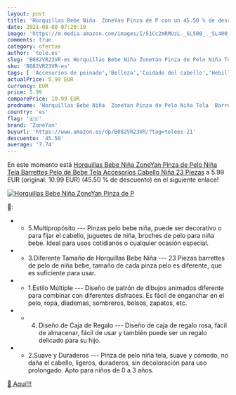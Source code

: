 ```yaml
---
layout: post
title: 'Horquillas Bebe Niña  ZoneYan Pinza de P con un 45.50 % de descuento'
date: 2021-08-08 07:20:19
image: 'https://m.media-amazon.com/images/I/51Cc2mRMUzL._SL500_._SL400_.jpg'
comments: true
category: ofertas
author: 'tole.es'
slug: 'B082VR23VR-es Horquillas Bebe Niña ZoneYan Pinza de Pelo Niña Tela...'
sku: 'B082VR23VR-es'
tags: [ 'Accesorios de peinado','Belleza','Cuidado del cabello','Hebillas de pelo','bebe','zoneyan', ]
actualPrice: 5.99 EUR
currency: EUR
price: 5.99
comparePrice: 10.99 EUR
prodname: 'Horquillas Bebe Niña  ZoneYan Pinza de Pelo Niña Tela  Barrettes Pelo de Bebe Tela  Accesorios Cabello Niña  23 Piezas'
country: 'es'
flag: '🇪🇸'
brand: 'ZoneYan'
buyurl: 'https://www.amazon.es/dp/B082VR23VR/?tag=tolees-21'
descuento: '45.50'
average: '7.74'
---
```


En este momento está [Horquillas Bebe Niña  ZoneYan Pinza de Pelo Niña Tela  Barrettes Pelo de Bebe Tela  Accesorios Cabello Niña  23 Piezas](https://www.amazon.es/dp/B082VR23VR/?tag=tolees-21) a 5.99 EUR (original: 10.99 EUR) (45.50 %  de descuento) en el siguiente enlace!

[![Horquillas Bebe Niña  ZoneYan Pinza de P](https://m.media-amazon.com/images/I/51Cc2mRMUzL._SL500_._SL400_.jpg)](https://www.amazon.es/dp/B082VR23VR/?tag=tolees-21)

🔎:

- - 5.Multipropósito --- Pinzas pelo bebe niña, puede ser decorativo o para fijar el cabello, juguetes de niña, broches de pelo para niña bebe. Ideal para usos cotidianos o cualquier ocasión especial.
- - 3.Diferente Tamaño de Horquillas Bebe Niña --- 23 Piezas barrettes de pelo de niña bebe, tamaño de cada pinza pelo es diferente, que es suficiente para usar.
- - 1.Estilo Múltiple --- Diseño de patrón de dibujos animados diferente para combinar con diferentes disfraces. Es fácil de enganchar en el pelo, ropa, diademas, sombreros, bolsos, zapatos, etc.
- - 4. Diseño de Caja de Regalo --- Diseño de caja de regalo rosa, fácil de almacenar, fácil de usar y también puede ser un regalo delicado para su hijo.
- - 2.Suave y Duraderos --- Pinza de pelo niña tela, suave y cómodo, no daña el cabello, ligeros, duraderos, sin decoloración para uso prolongado. Apto para niños de 0 a 3 años.

[🛒 Aquí!!!](https://www.amazon.es/dp/B082VR23VR/?tag=tolees-21)
